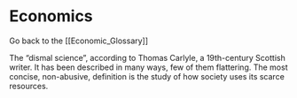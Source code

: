 # Economics

Go back to the [[Economic_Glossary]]


The “dismal science”, according to Thomas Carlyle, a 19th-century Scottish writer. It has been described in many ways, few of them flattering. The most concise, non-abusive, definition is the study of how society uses its scarce resources.

